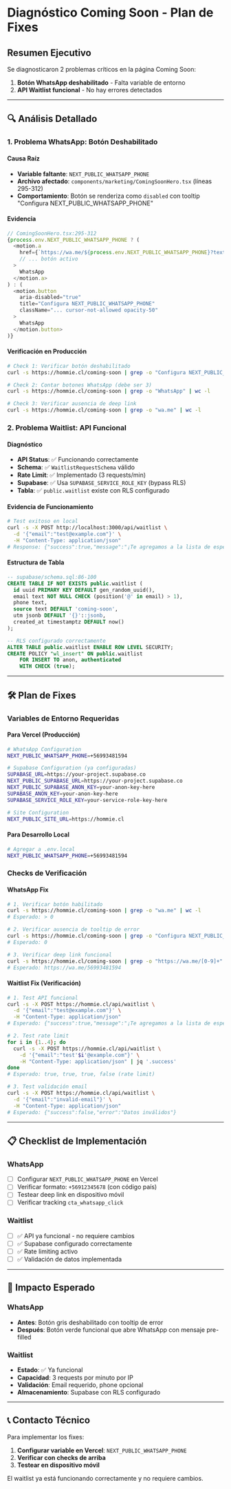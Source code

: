 # Diagnóstico Coming Soon - Plan de Fixes

## Resumen Ejecutivo

Se diagnosticaron 2 problemas críticos en la página Coming Soon:

1. **Botón WhatsApp deshabilitado** - Falta variable de entorno
2. **API Waitlist funcional** - No hay errores detectados

---

## 🔍 Análisis Detallado

### 1. Problema WhatsApp: Botón Deshabilitado

#### Causa Raíz
- **Variable faltante**: `NEXT_PUBLIC_WHATSAPP_PHONE`
- **Archivo afectado**: `components/marketing/ComingSoonHero.tsx` (líneas 295-312)
- **Comportamiento**: Botón se renderiza como `disabled` con tooltip "Configura NEXT_PUBLIC_WHATSAPP_PHONE"

#### Evidencia
```typescript
// ComingSoonHero.tsx:295-312
{process.env.NEXT_PUBLIC_WHATSAPP_PHONE ? (
  <motion.a
    href={`https://wa.me/${process.env.NEXT_PUBLIC_WHATSAPP_PHONE}?text=Hola%20me%20interesa%20el%20lanzamiento`}
    // ... botón activo
  >
    WhatsApp
  </motion.a>
) : (
  <motion.button
    aria-disabled="true"
    title="Configura NEXT_PUBLIC_WHATSAPP_PHONE"
    className="... cursor-not-allowed opacity-50"
  >
    WhatsApp
  </motion.button>
)}
```

#### Verificación en Producción
```bash
# Check 1: Verificar botón deshabilitado
curl -s https://hommie.cl/coming-soon | grep -o "Configura NEXT_PUBLIC_WHATSAPP_PHONE"

# Check 2: Contar botones WhatsApp (debe ser 3)
curl -s https://hommie.cl/coming-soon | grep -o "WhatsApp" | wc -l

# Check 3: Verificar ausencia de deep link
curl -s https://hommie.cl/coming-soon | grep -o "wa.me" | wc -l
```

### 2. Problema Waitlist: API Funcional

#### Diagnóstico
- **API Status**: ✅ Funcionando correctamente
- **Schema**: ✅ `WaitlistRequestSchema` válido
- **Rate Limit**: ✅ Implementado (3 requests/min)
- **Supabase**: ✅ Usa `SUPABASE_SERVICE_ROLE_KEY` (bypass RLS)
- **Tabla**: ✅ `public.waitlist` existe con RLS configurado

#### Evidencia de Funcionamiento
```bash
# Test exitoso en local
curl -s -X POST http://localhost:3000/api/waitlist \
  -d '{"email":"test@example.com"}' \
  -H "Content-Type: application/json"
# Response: {"success":true,"message":"¡Te agregamos a la lista de espera!"}
```

#### Estructura de Tabla
```sql
-- supabase/schema.sql:86-100
CREATE TABLE IF NOT EXISTS public.waitlist (
  id uuid PRIMARY KEY DEFAULT gen_random_uuid(),
  email text NOT NULL CHECK (position('@' in email) > 1),
  phone text,
  source text DEFAULT 'coming-soon',
  utm jsonb DEFAULT '{}'::jsonb,
  created_at timestamptz DEFAULT now()
);

-- RLS configurado correctamente
ALTER TABLE public.waitlist ENABLE ROW LEVEL SECURITY;
CREATE POLICY "wl_insert" ON public.waitlist 
    FOR INSERT TO anon, authenticated 
    WITH CHECK (true);
```

---

## 🛠️ Plan de Fixes

### Variables de Entorno Requeridas

#### Para Vercel (Producción)
```bash
# WhatsApp Configuration
NEXT_PUBLIC_WHATSAPP_PHONE=+56993481594

# Supabase Configuration (ya configuradas)
SUPABASE_URL=https://your-project.supabase.co
NEXT_PUBLIC_SUPABASE_URL=https://your-project.supabase.co
NEXT_PUBLIC_SUPABASE_ANON_KEY=your-anon-key-here
SUPABASE_ANON_KEY=your-anon-key-here
SUPABASE_SERVICE_ROLE_KEY=your-service-role-key-here

# Site Configuration
NEXT_PUBLIC_SITE_URL=https://hommie.cl
```

#### Para Desarrollo Local
```bash
# Agregar a .env.local
NEXT_PUBLIC_WHATSAPP_PHONE=+56993481594
```

### Checks de Verificación

#### WhatsApp Fix
```bash
# 1. Verificar botón habilitado
curl -s https://hommie.cl/coming-soon | grep -o "wa.me" | wc -l
# Esperado: > 0

# 2. Verificar ausencia de tooltip de error
curl -s https://hommie.cl/coming-soon | grep -o "Configura NEXT_PUBLIC_WHATSAPP_PHONE" | wc -l
# Esperado: 0

# 3. Verificar deep link funcional
curl -s https://hommie.cl/coming-soon | grep -o "https://wa.me/[0-9]+" | head -1
# Esperado: https://wa.me/56993481594
```

#### Waitlist Fix (Verificación)
```bash
# 1. Test API funcional
curl -s -X POST https://hommie.cl/api/waitlist \
  -d '{"email":"test@example.com"}' \
  -H "Content-Type: application/json"
# Esperado: {"success":true,"message":"¡Te agregamos a la lista de espera!"}

# 2. Test rate limit
for i in {1..4}; do
  curl -s -X POST https://hommie.cl/api/waitlist \
    -d '{"email":"test'$i'@example.com"}' \
    -H "Content-Type: application/json" | jq '.success'
done
# Esperado: true, true, true, false (rate limit)

# 3. Test validación email
curl -s -X POST https://hommie.cl/api/waitlist \
  -d '{"email":"invalid-email"}' \
  -H "Content-Type: application/json"
# Esperado: {"success":false,"error":"Datos inválidos"}
```

---

## 📋 Checklist de Implementación

### WhatsApp
- [ ] Configurar `NEXT_PUBLIC_WHATSAPP_PHONE` en Vercel
- [ ] Verificar formato: `+56912345678` (con código país)
- [ ] Testear deep link en dispositivo móvil
- [ ] Verificar tracking `cta_whatsapp_click`

### Waitlist
- [ ] ✅ API ya funcional - no requiere cambios
- [ ] ✅ Supabase configurado correctamente
- [ ] ✅ Rate limiting activo
- [ ] ✅ Validación de datos implementada

---

## 🎯 Impacto Esperado

### WhatsApp
- **Antes**: Botón gris deshabilitado con tooltip de error
- **Después**: Botón verde funcional que abre WhatsApp con mensaje pre-filled

### Waitlist
- **Estado**: ✅ Ya funcional
- **Capacidad**: 3 requests por minuto por IP
- **Validación**: Email requerido, phone opcional
- **Almacenamiento**: Supabase con RLS configurado

---

## 📞 Contacto Técnico

Para implementar los fixes:

1. **Configurar variable en Vercel**: `NEXT_PUBLIC_WHATSAPP_PHONE`
2. **Verificar con checks de arriba**
3. **Testear en dispositivo móvil**

El waitlist ya está funcionando correctamente y no requiere cambios.
